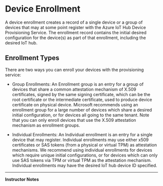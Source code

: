 # Device Enrollment

A device enrollment creates a record of a single device or a group of devices that may at some point register with the Azure IoT Hub Device Provisioning Service. The enrollment record contains the initial desired configuration for the device(s) as part of that enrollment, including the desired IoT hub. 

## Enrollment Types

There are two ways you can enroll your devices with the provisioning service:

* Group Enrollments: An Enrollment group is an entry for a group of devices that share a common attestation mechanism of X.509 certificates, signed by the same signing certificate, which can be the root certificate or the intermediate certificate, used to produce device certificate on physical device. Microsoft recommends using an enrollment group for a large number of devices which share a desired initial configuration, or for devices all going to the same tenant. Note that you can only enroll devices that use the X.509 attestation mechanism as enrollment groups.

* Individual Enrollments: An Individual enrollment is an entry for a single device that may register. Individual enrollments may use either x509 certificates or SAS tokens (from a physical or virtual TPM) as attestation mechanisms. We recommend using individual enrollments for devices which require unique initial configurations, or for devices which can only use SAS tokens via TPM or virtual TPM as the attestation mechanism. Individual enrollments may have the desired IoT hub device ID specified.

---

**Instructor Notes**
